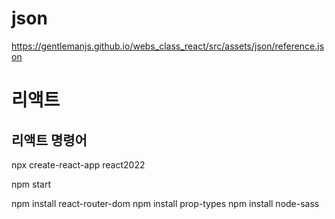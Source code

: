 # json
https://gentlemanjs.github.io/webs_class_react/src/assets/json/reference.json

# 리액트

## 리액트 명령어

npx create-react-app react2022

npm start 

npm install react-router-dom
npm install prop-types
npm install node-sass
